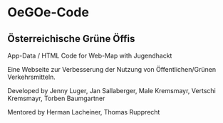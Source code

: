 # OeGOe-Code
<h2> Österreichische Grüne Öffis</h2>
App-Data / HTML Code for Web-Map with Jugendhackt

Eine Webseite zur Verbesserung der Nutzung von Öffentlichen/Grünen Verkehrsmitteln.

Developed by Jenny Luger, Jan Sallaberger, Male Kremsmayr, Vertschi Kremsmayr, Torben Baumgartner

Mentored by Herman Lacheiner, Thomas Rupprecht
